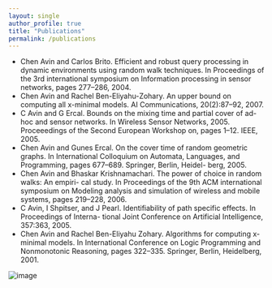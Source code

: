 ```yaml
---
layout: single
author_profile: true
title: "Publications"
permalink: /publications
---
```


* Chen Avin and Carlos Brito. Efficient and robust query processing in dynamic environments using random walk techniques. In Proceedings of the 3rd international symposium on Information processing in sensor networks, pages 277–286, 2004.
* Chen Avin and Rachel Ben-Eliyahu-Zohary. An upper bound on computing all x-minimal models. AI Communications, 20(2):87–92, 2007.
* C Avin and G Ercal. Bounds on the mixing time and partial cover of ad-hoc and sensor networks. In Wireless Sensor Networks, 2005. Proceeedings of the Second European Workshop on, pages 1–12. IEEE, 2005.
* Chen Avin and Gunes Ercal. On the cover time of random geometric graphs. In International Colloquium on Automata, Languages, and Programming, pages 677–689. Springer, Berlin, Heidel- berg, 2005.
* Chen Avin and Bhaskar Krishnamachari. The power of choice in random walks: An empiri- cal study. In Proceedings of the 9th ACM international symposium on Modeling analysis and simulation of wireless and mobile systems, pages 219–228, 2006.
* C Avin, I Shpitser, and J Pearl. Identifiability of path specific effects. In Proceedings of Interna- tional Joint Conference on Artificial Intelligence, 357:363, 2005.
* Chen Avin and Rachel Ben-Eliyahu Zohary. Algorithms for computing x-minimal models. In International Conference on Logic Programming and Nonmonotonic Reasoning, pages 322–335. Springer, Berlin, Heidelberg, 2001.
 
 
![image](https://user-images.githubusercontent.com/5303761/202867800-80771d3c-0eb4-4d1b-853a-94fc08d888c3.png)



